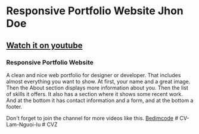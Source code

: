 # Responsive Portfolio Website Jhon Doe

## [Watch it on youtube](https://youtu.be/6cidbUHNZRQ)

###  Responsive Portfolio Website
A clean and nice web portfolio for designer or developer. That includes almost everything you want to show. At first, your name and a great image. Then the About section displays more information about you. Then the list of skills it offers. It also has a section where it shows some recent work. And at the bottom it has contact information and a form, and at the bottom a footer.

Don't forget to join the channel for more videos like this.
[Bedimcode](https://www.youtube.com/c/Bedimcode)
#   C V - L a m - N g u o i - I u  
 #   C V Z  
 